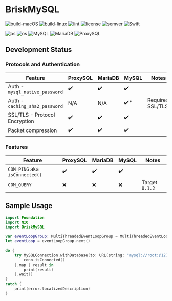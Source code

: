 # BriskMySQL
![build-macOS](https://github.com/ckmjreynolds/BriskMySQL/workflows/build-macOS/badge.svg) ![build-linux](https://github.com/ckmjreynolds/BriskMySQL/workflows/build-linux/badge.svg)  ![lint](https://github.com/ckmjreynolds/BriskMySQL/workflows/lint/badge.svg) ![license](https://img.shields.io/badge/license-MIT-brightgreen) ![semver](https://img.shields.io/badge/semver-2.0.0-brightgreen) ![Swift](https://img.shields.io/badge/Swift-5.1-brightgreen)

![os](https://img.shields.io/badge/os-macOS-brightgreen) ![os](https://img.shields.io/badge/os-linux-brightgreen) ![MySQL](https://img.shields.io/badge/MySQL-8.0.18-brightgreen) ![MariaDB](https://img.shields.io/badge/MariaDB-10.4.11-brightgreen) ![ProxySQL](https://img.shields.io/badge/ProxySQL-2.0.8-brightgreen)

## Development Status
### Protocols and Authentication
| Feature | ProxySQL | MariaDB | MySQL | Notes |
| ------- | -------- | ------- | ----- | ----- |
| Auth - `mysql_native_password` | :heavy_check_mark: | :heavy_check_mark: | :heavy_check_mark: | |
| Auth - `caching_sha2_password` | N/A | N/A | :heavy_check_mark:* | Requires SSL/TLS. |
| SSL/TLS - Protocol Encryption | :heavy_check_mark: | :heavy_check_mark: | :heavy_check_mark: | |
| Packet compression | :heavy_check_mark: | :heavy_check_mark: | :heavy_check_mark: | |

### Features
| Feature | ProxySQL | MariaDB | MySQL | Notes |
| ------- | -------- | ------- | ----- | ----- |
| `COM_PING` aka `isConnected()` | :heavy_check_mark: | :heavy_check_mark: | :heavy_check_mark: | |
| `COM_QUERY` | :x: | :x: | :x: | Target `0.1.2` |

## Sample Usage
```Swift
import Foundation
import NIO
import BriskMySQL

var eventLoopGroup: MultiThreadedEventLoopGroup = MultiThreadedEventLoopGroup(numberOfThreads: 1)
let eventLoop = eventLoopGroup.next()

do {
    try MySQLConnection.withDatabase(to: URL(string: "mysql://root:@127.0.0.1:3306/mysql")!, on: eventLoop) { conn in
        conn.isConnected()
    }.map { result in
        print(result)
    }.wait()
}
catch {
    print(error.localizedDescription)
}
```
